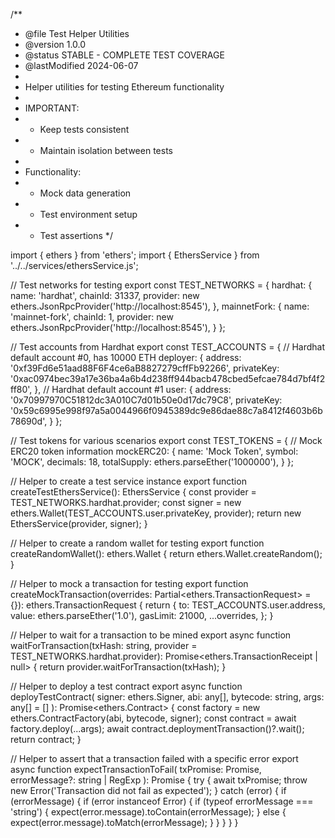/**
 * @file Test Helper Utilities
 * @version 1.0.0
 * @status STABLE - COMPLETE TEST COVERAGE
 * @lastModified 2024-06-07
 * 
 * Helper utilities for testing Ethereum functionality
 * 
 * IMPORTANT:
 * - Keep tests consistent
 * - Maintain isolation between tests
 * 
 * Functionality:
 * - Mock data generation
 * - Test environment setup
 * - Test assertions
 */

import { ethers } from 'ethers';
import { EthersService } from '../../services/ethersService.js';

// Test networks for testing
export const TEST_NETWORKS = {
  hardhat: {
    name: 'hardhat',
    chainId: 31337,
    provider: new ethers.JsonRpcProvider('http://localhost:8545'),
  },
  mainnetFork: {
    name: 'mainnet-fork',
    chainId: 1,
    provider: new ethers.JsonRpcProvider('http://localhost:8545'),
  }
};

// Test accounts from Hardhat
export const TEST_ACCOUNTS = {
  // Hardhat default account #0, has 10000 ETH
  deployer: {
    address: '0xf39Fd6e51aad88F6F4ce6aB8827279cffFb92266',
    privateKey: '0xac0974bec39a17e36ba4a6b4d238ff944bacb478cbed5efcae784d7bf4f2ff80',
  },
  // Hardhat default account #1
  user: {
    address: '0x70997970C51812dc3A010C7d01b50e0d17dc79C8',
    privateKey: '0x59c6995e998f97a5a0044966f0945389dc9e86dae88c7a8412f4603b6b78690d',
  }
};

// Test tokens for various scenarios
export const TEST_TOKENS = {
  // Mock ERC20 token information
  mockERC20: {
    name: 'Mock Token',
    symbol: 'MOCK',
    decimals: 18,
    totalSupply: ethers.parseEther('1000000'),
  }
};

// Helper to create a test service instance
export function createTestEthersService(): EthersService {
  const provider = TEST_NETWORKS.hardhat.provider;
  const signer = new ethers.Wallet(TEST_ACCOUNTS.user.privateKey, provider);
  return new EthersService(provider, signer);
}

// Helper to create a random wallet for testing
export function createRandomWallet(): ethers.Wallet {
  return ethers.Wallet.createRandom();
}

// Helper to mock a transaction for testing
export function createMockTransaction(overrides: Partial<ethers.TransactionRequest> = {}): ethers.TransactionRequest {
  return {
    to: TEST_ACCOUNTS.user.address,
    value: ethers.parseEther('1.0'),
    gasLimit: 21000,
    ...overrides,
  };
}

// Helper to wait for a transaction to be mined
export async function waitForTransaction(txHash: string, provider = TEST_NETWORKS.hardhat.provider): Promise<ethers.TransactionReceipt | null> {
  return provider.waitForTransaction(txHash);
}

// Helper to deploy a test contract
export async function deployTestContract(
  signer: ethers.Signer,
  abi: any[],
  bytecode: string,
  args: any[] = []
): Promise<ethers.Contract> {
  const factory = new ethers.ContractFactory(abi, bytecode, signer);
  const contract = await factory.deploy(...args);
  await contract.deploymentTransaction()?.wait();
  return contract;
}

// Helper to assert that a transaction failed with a specific error
export async function expectTransactionToFail(
  txPromise: Promise<any>,
  errorMessage?: string | RegExp
): Promise<void> {
  try {
    await txPromise;
    throw new Error('Transaction did not fail as expected');
  } catch (error) {
    if (errorMessage) {
      if (error instanceof Error) {
        if (typeof errorMessage === 'string') {
          expect(error.message).toContain(errorMessage);
        } else {
          expect(error.message).toMatch(errorMessage);
        }
      }
    }
  }
} 